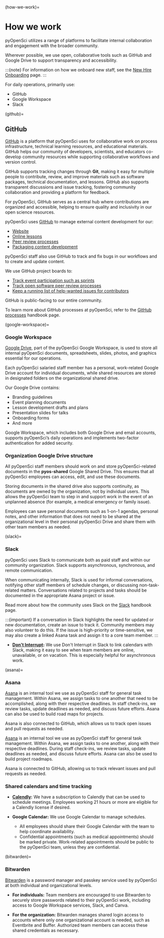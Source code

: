 (how-we-work)=
# How we work

pyOpenSci utilizes a range of platforms to facilitate internal collaboration and engagement with the broader community.

Wherever possible, we use open, collaborative tools such as GitHub and Google Drive to support transparency and accessibility.

:::{note}
For information on how we onboard new staff, see the [New Hire Onboarding](onboarding) page.
:::


For daily operations, primarily use:

* GitHub
* Google Workspace
* Slack

(github)=
## GitHub

[GitHub](https://github.com/) is a platform that pyOpenSci uses for collaborative work on process infrastructure, technical learning resources, and educational materials. GitHub helps our community of developers, scientists, and educators co-develop community resources while supporting collaborative workflows and version control.

GitHub supports tracking changes through **Git**, making it easy for multiple people to contribute, review, and improve materials such as software packages, technical documentation, and lessons. GitHub also supports transparent discussions and issue tracking, fostering community collaboration and providing a platform for feedback.

For pyOpenSci, GitHub serves as a central hub where contributions are organized and accessible, helping to ensure quality and inclusivity in our open science resources.

pyOpenSci uses [GitHub](https://github.com/) to manage external content development for our:

* [Website](https://www.pyopensci.org)
* [Online lessons](https://www.pyopensci.org/learn.html)
* [Peer review processes](https://www.pyopensci.org/software-peer-review)
* [Packaging content development](https://www.pyopensci.org/python-package-guide)

pyOpenSci staff also use GitHub to track and fix bugs in our workflows and to create and update content.

We use GitHub project boards to:

* [Track event participation such as sprints](https://github.com/orgs/pyOpenSci/projects/12)
* [Track open software peer review processes](https://github.com/orgs/pyOpenSci/projects/7)
* [Keep a running list of help-wanted issues for contributors](https://github.com/orgs/pyOpenSci/projects/3)

GitHub is public-facing to our entire community.

To learn more about GitHub processes at pyOpenSci, refer to the [GitHub processes](github-intro) handbook page.

(google-workspace)=
### Google Workspace

[Google Drive](https://drive.google.com/), part of the pyOpenSci Google Workspace, is used to store all internal pyOpenSci documents, spreadsheets, slides, photos, and graphics essential for our operations.

Each pyOpenSci salaried staff member has a personal, work-related Google Drive account for individual documents, while shared resources are stored in designated folders on the organizational shared drive.

Our Google Drive contains:

* Branding guidelines
* Event planning documents
* Lesson development drafts and plans
* Presentation slides for talks
* Onboarding forms
* And more

Google Workspace, which includes both Google Drive and email accounts, supports pyOpenSci’s daily operations and implements two-factor authentication for added security.

### Organization Google Drive structure

All pyOpenSci staff members should work on and store pyOpenSci-related documents in the **pyos-shared** Google Shared Drive. This ensures that all pyOpenSci employees can access, edit, and use these documents.

Storing documents in the shared drive also supports continuity, as documents are owned by the organization, not by individual users. This allows the pyOpenSci team to step in and support work in the event of an unplanned absence (for example, a medical emergency or family issue).

Employees can save personal documents such as 1-on-1 agendas, personal notes, and other information that does not need to be shared at the organizational level in their personal pyOpenSci Drive and share them with other team members as needed.


(slack)=
### Slack

pyOpenSci uses Slack to communicate both as paid staff and within our community organization. Slack supports asynchronous, synchronous, and remote communication.

When communicating internally, Slack is used for informal conversations, notifying other staff members of schedule changes, or discussing non-task-related matters. Conversations related to projects and tasks should be documented in the appropriate Asana project or issue.

Read more about how the community uses Slack on the [Slack](pyos-slack) handbook page.

:::{important}
If a conversation in Slack highlights the need for updated or new documentation, create an issue to track it. Community members may also volunteer to do this. If the issue is high-priority or time-sensitive, we may also create a linked Asana task and assign it to a core team member.
:::

* **[Don't Interrupt](https://dontinterrupt.app/):** We use Don't Interrupt in Slack to link calendars with Slack, making it easy to see when team members are online, unavailable, or on vacation. This is especially helpful for asynchronous work.

(asana)=
### Asana

[Asana](https://asana.com/) is an internal tool we use as pyOpenSci staff for general task management. Within Asana, we assign tasks to one another that need to be accomplished, along with their respective deadlines. In staff check-ins, we review tasks, update deadlines as needed, and discuss future efforts. Asana can also be used to build road maps for projects.

Asana is also connected to GitHub, which allows us to track open issues and pull requests as needed.

[Asana](https://asana.com/) is an internal tool we use as pyOpenSci staff for general task management. Within Asana, we assign tasks to one another, along with their respective deadlines. During staff check-ins, we review tasks, update deadlines as needed, and discuss future efforts. Asana can also be used to build project roadmaps.

Asana is connected to GitHub, allowing us to track relevant issues and pull requests as needed.

### Shared calendars and time tracking

* **[Calendly](https://calendly.com/):** We have a subscription to Calendly that can be used to schedule meetings. Employees working 21 hours or more are eligible for a Calendly license if desired.

* **Google Calendar:** We use Google Calendar to manage schedules.
  * All employees should share their Google Calendar with the team to help coordinate availability.
  * Confidential appointments (such as medical appointments) should be marked private. Work-related appointments should be public to the pyOpenSci team, unless they are confidential.

(bitwarden)=
### Bitwarden

[Bitwarden](https://bitwarden.com/) is a password manager and passkey service used by pyOpenSci at both individual and organizational levels.

* **For individuals:** Team members are encouraged to use Bitwarden to securely store passwords related to their pyOpenSci work, including access to Google Workspace services, Slack, and Canva.

* **For the organization:** Bitwarden manages shared login access to accounts where only one organizational account is needed, such as Eventbrite and Buffer. Authorized team members can access these shared credentials as necessary.
